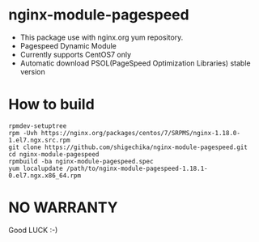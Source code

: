 # nginx-module-pagespeed

- This package use with nginx.org yum repository.
- Pagespeed Dynamic Module
- Currently supports CentOS7 only
- Automatic download PSOL(PageSpeed Optimization Libraries) stable version

# How to build

```
rpmdev-setuptree
rpm -Uvh https://nginx.org/packages/centos/7/SRPMS/nginx-1.18.0-1.el7.ngx.src.rpm
git clone https://github.com/shigechika/nginx-module-pagespeed.git
cd nginx-module-pagespeed
rpmbuild -ba nginx-module-pagespeed.spec
yum localupdate /path/to/nginx-module-pagespeed-1.18.1-0.el7.ngx.x86_64.rpm
```

# NO WARRANTY

Good LUCK :-)
